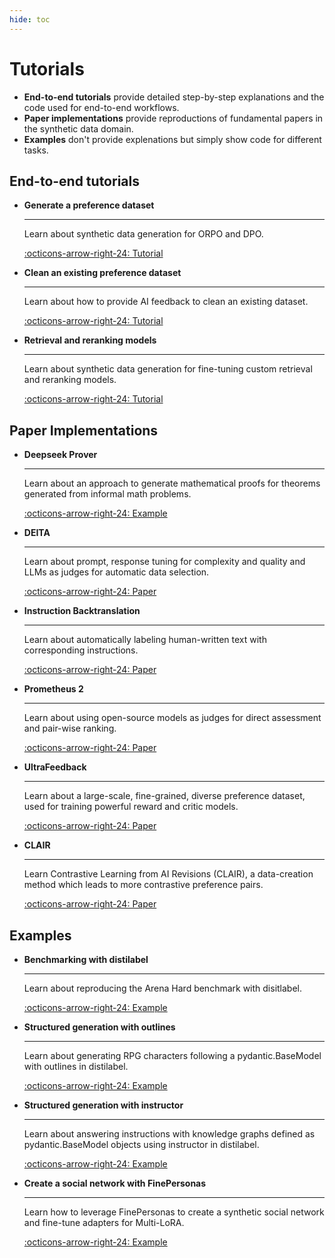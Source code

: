 ```yaml
---
hide: toc
---
```

# Tutorials

- **End-to-end tutorials** provide detailed step-by-step explanations and the code used for end-to-end workflows.
- **Paper implementations** provide reproductions of fundamental papers in the synthetic data domain.
- **Examples** don't provide explenations but simply show code for different tasks.

## End-to-end tutorials

<div class="grid cards" markdown>

-   __Generate a preference dataset__

    ---

    Learn about synthetic data generation for ORPO and DPO.

    [:octicons-arrow-right-24: Tutorial](tutorials/generate_preference_dataset.ipynb)


-   __Clean an existing preference dataset__

    ---

    Learn about how to provide AI feedback to clean an existing dataset.

    [:octicons-arrow-right-24: Tutorial](tutorials/clean_existing_dataset.ipynb)


-   __Retrieval and reranking models__

    ---

    Learn about synthetic data generation for fine-tuning custom retrieval and reranking models.

    [:octicons-arrow-right-24: Tutorial](tutorials/GenerateSentencePair.ipynb)

</div>

## Paper Implementations

<div class="grid cards" markdown>

-   __Deepseek Prover__

    ---

    Learn about an approach to generate mathematical proofs for theorems generated from informal math problems.

    [:octicons-arrow-right-24: Example](papers/deepseek_prover.md)

-   __DEITA__

    ---

    Learn about prompt, response tuning for complexity and quality and LLMs as judges for automatic data selection.

    [:octicons-arrow-right-24: Paper](papers/deita.md)

-   __Instruction Backtranslation__

    ---

    Learn about automatically labeling human-written text with corresponding instructions.

    [:octicons-arrow-right-24: Paper](papers/instruction_backtranslation.md)

-   __Prometheus 2__

    ---

    Learn about using open-source models as judges for direct assessment and pair-wise ranking.

    [:octicons-arrow-right-24: Paper](papers/prometheus.md)

-   __UltraFeedback__

    ---

    Learn about a large-scale, fine-grained, diverse preference dataset, used for training powerful reward and critic models.

    [:octicons-arrow-right-24: Paper](papers/ultrafeedback.md)

-   __CLAIR__

    ---

    Learn Contrastive Learning from AI Revisions (CLAIR), a data-creation method which leads to more contrastive preference pairs.

    [:octicons-arrow-right-24: Paper](papers/clair.md)


</div>

## Examples

<div class="grid cards" markdown>

-   __Benchmarking with distilabel__

    ---

    Learn about reproducing the Arena Hard benchmark with disitlabel.

    [:octicons-arrow-right-24: Example](examples/benchmarking_with_distilabel.md)

-   __Structured generation with outlines__

    ---

    Learn about generating RPG characters following a pydantic.BaseModel with outlines in distilabel.

    [:octicons-arrow-right-24: Example](examples/llama_cpp_with_outlines.md)

-   __Structured generation with instructor__

    ---

    Learn about answering instructions with knowledge graphs defined as pydantic.BaseModel objects using instructor in distilabel.

    [:octicons-arrow-right-24: Example](examples/mistralai_with_instructor.md)

-   __Create a social network with FinePersonas__

    ---

    Learn how to leverage FinePersonas to create a synthetic social network and fine-tune adapters for Multi-LoRA.

    [:octicons-arrow-right-24: Example](examples/fine_personas_social_network.md)


</div>





